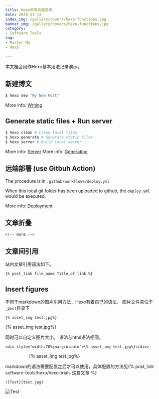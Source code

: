```yaml
---
title: Hexo常用功能说明
date: 2020-11-13
index_img: /gallery/covers/hexo-functions.jpg
banner_img: /gallery/covers/hexo-functions.jpg
category: 
- Software Tools
tag: 
- Master Ma
- Hexo

---
```


本文档会用作Hexo基本用法记录演示。

<!-- more -->

## 新建博文

``` bash
$ hexo new "My New Post"
```

More info: [Writing](https://hexo.io/docs/writing.html)

## Generate static files + Run server

``` bash
$ hexo clean # Clean local files
$ hexo generate # Generate static files
$ hexo server # Build local server
```

More info: [Server](https://hexo.io/docs/server.html)
More info: [Generating](https://hexo.io/docs/generating.html)

## 远端部署 (use Gitbuh Action)

The procedure is in `.github/workflows/deploy.yml`

When this local git folder has been uploaded to github, the `deploy.yml` would be executed.

More info: [Deployment](https://hexo.io/docs/one-command-deployment.html)

## 文章折叠

```
<!-- more -->
```

## 文章间引用

站内文章引用语法如下。

```
{% post_link file_name Title_of_link %}
```

## Insert figures

不同于markdown的图片引用方法，Hexo有着自己的语法。
图片文件夹位于`_post`目录下

```
{% asset_img test.jpg%}
```
{% asset_img test.jpg%}

同时可以自定义图片大小。
语法与html语法相同。

```
<div style="width:70%;margin:auto">{% asset_img test.jpg%}</div>
```
<div style="width:70%;margin:auto">{% asset_img test.jpg%}</div>

markdown的语法需要配置之后才可以使用，具体配置的方法见{% post_link software-tools/hexo/hexo-trials 这篇文章 %}
```
![Test](test.jpg)
```

![Test](test.jpg)

